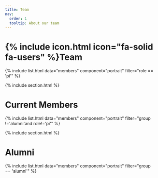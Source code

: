```yaml
---
title: Team
nav:
  order: 1
  tooltip: About our team
---
```


# {% include icon.html icon="fa-solid fa-users" %}Team

{% include list.html data="members" component="portrait" filter="role == 'pi'" %}



{% include section.html %}

# Current Members

{% include list.html data="members" component="portrait" filter="group !='alumni'and role!='pi'" %}



{% include section.html %}

# Alumni

{% include list.html data="members" component="portrait" filter="group == 'alumni'" %}
